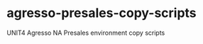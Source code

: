 agresso-presales-copy-scripts
=============================

UNIT4 Agresso NA Presales environment copy scripts
